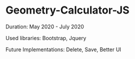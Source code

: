 # Geometry-Calculator-JS
Duration: May 2020 - July 2020

Used libraries: Bootstrap, Jquery

Future Implementations: Delete, Save, Better UI
